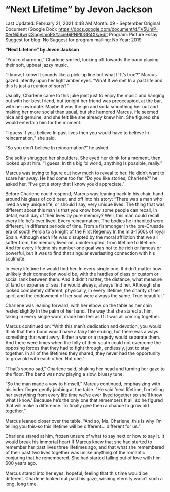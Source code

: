 # “Next Lifetime” by Jevon Jackson

Last Updated: February 21, 2021 4:48 AM
Month: 09 - September
Original Document (Google Doc): https://docs.google.com/document/d/1V5UmP-XerNi59wrjzSpgyImqRSYacie6jPNPl0GR4Xk/edit
Program: Picture Essay
Suggest for blog: No
Suggest for program mailing: No
Year: 2019

**“Next Lifetime” by Jevon Jackson**

“You’re charming,” Charlene smiled, looking off towards the band playing their soft, upbeat jazzy music.

“I know, I know It sounds like a pick-up line but what If It’s true?” Marcus gazed intently upon her light amber eyes. “What If we met In a past life and this Is just a reunion of sorts?”

Usually, Charlene came to this juke joint just to enjoy the music and hanging out with her best friend, but tonight her friend was preoccupied, at the bar, with her own date. Maybe It was the gin and soda smoothing her out and making her more social than usual, but she humored Marcus. He seemed nice and genuine, and she felt like she already knew him. She figured she would entertain him for the moment.

“I guess If you believe In past lives then you would have to believe In reincarnation,” she said.

“So you don’t believe In reincarnation?” he asked.

She softly shrugged her shoulders. She eyed her drink for a moment, then looked up at him. “I guess, In this big ‘ol world, anything Is possible, really.”

Marcus was trying to figure out how much to reveal to her. He didn’t want to scare her away. He had come too far. “Do you like stories, Charlene?” he asked her. “I’ve got a story that I know you’d appreciate.”

Before Charlene could respond, Marcus was leaning back In his chair, hand around his glass of cold beer, and off Into his story: “There was a man who lived a very unique life, or should I say, very unique lives. The thing that was different about this man Is that you know how some people can recall, In detail, each day of their lives by pure memory? Well, this man could recall every life he’s ever lived. Every reincarnation. The bodies he inhabited were different, In different periods of time. From a fishmonger In the pre-Crusade era of south Persia to a knight of the First Regency In the mid-1500s of royal Spain. Although each life was disrupted by the moral affliction that we all suffer from, his memory lived on, uninterrupted, from lifetime to lifetime. And for every lifetime his number one goal was not to be rich or famous or powerful, but It was to find that singular everlasting connection with his soulmate.

In every lifetime he would find her. In every single one. It didn’t matter how unlikely their connection would be, with the hurdles of class or custom or social rank between them. And It didn’t matter, the distance, what measure of land or expanse of sea, he would always, always find her. Although she looked completely different, physically, In every lifetime, the charity of her spirit and the endowment of her soul were always the same. True beautiful.”

Charlene was leaning forward, with her elbow on the table as her chin rested slightly In the palm of her hand. The way that she stared at him, taking In every single word, made him feel as If It was all coming together.

Marcus continued on: “With this man’s dedication and devotion, you would think that their bond would have a fairy tale ending, but there was always something that went awry. Either a war or a tragedy would separate them. And there were times when the folly of their youth could not overcome the opposing forces that they had to fight through, endlessly, just to stay together. In all of the lifetimes they shared, they never had the opportunity to grow old with each other. Not one.”

“That’s soooo sad,” Charlene said, shaking her head and turning her gaze to the floor. The band was now playing a slow, bluesy tune.

“So the man made a vow to himself,” Marcus continued, emphasizing with his index finger gently jabbing at the table. “He said ‘next lifetime, I’m telling her everything from every life time we’ve ever lived together so she’ll know what I know.’ Because he’s the only one that remembers It all, so he figured that will make a difference. To finally give them a chance to grow old together.”

Marcus leaned closer over the table. “And so, Ms. Charlene, this Is why I’m telling you this-so this lifetime will be different… different for us.”

Charlene stared at him, frozen unsure of what to say next or how to say It. It would break his immortal heart If Marcus knew that she had started to remember her past lives three lifetimes ago, and that what she remembered of their past two lives together was unlike anything of the romantic conjuring that he remembered. She had started falling out of love with him 600 years ago.

Marcus stared into her eyes, hopeful, feeling that this time would be different. Charlene looked out past his gaze, wishing eternity wasn’t such a long, long time.